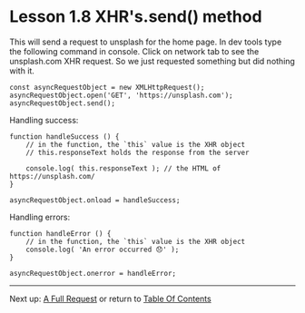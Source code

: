 # Lesson 1.8 XHR's.send() method

This will send a request to unsplash for the home page. In dev tools type the following command in console. Click on network tab to see the unsplash.com XHR request. So we just requested something but did nothing with it.
```
const asyncRequestObject = new XMLHttpRequest();
asyncRequestObject.open('GET', 'https://unsplash.com');
asyncRequestObject.send();
```

Handling success:
```
function handleSuccess () {
    // in the function, the `this` value is the XHR object
    // this.responseText holds the response from the server

    console.log( this.responseText ); // the HTML of https://unsplash.com/
}

asyncRequestObject.onload = handleSuccess;
```

Handling errors:
```
function handleError () {
    // in the function, the `this` value is the XHR object
    console.log( 'An error occurred 😞' );
}

asyncRequestObject.onerror = handleError;
```

- - -
Next up: [A Full Request](ND024_Part3_Lesson01_09.md) or return to [Table Of Contents](./ND024_TableOfContents.md)

